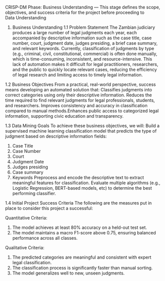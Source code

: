 CRISP-DM Phase: Business Understanding — This stage defines the scope, objectives, and success criteria for the project before proceeding to Data Understanding

1. Business Understanding
  1.1 Problem Statement
   The Zambian judiciary produces a large number of legal judgments each year, each accompanied by
   descriptive information such as the case title, case number, court, judgment date, judges presiding,
   a brief case summary, and relevant keywords. Currently, classification of judgments by type (e.g.,
   criminal, civil, constitutional, commercial) is often done manually, which is time-consuming,
   inconsistent, and resource-intensive. This lack of automation makes it difficult for legal
   practitioners, researchers, and the public to quickly locate relevant cases, reducing the efficiency
   of legal research and limiting access to timely legal information.
   
  1.2 Business Objectives
   From a practical, real-world perspective, success means developing an automated solution that:
   Classifies judgments into correct categories using only their descriptive information. Reduces the
   time required to find relevant judgments for legal professionals, students, and researchers. Improves
   consistency and accuracy in classification compared to manual methods.Enhances public access to
   categorized legal information, supporting civic education and transparency.

  1.3 Data Mining Goals
   To achieve these business objectives, we will:
   Build a supervised machine learning classification model that predicts the type of judgment based on
   descriptive information fields:
   1. Case Title
   2. Case Number
   3. Court
   4. Judgment Date
   5. Judges presiding
   6. Case summary
   7. Keywords
   Preprocess and encode the descriptive text to extract meaningful features for classification.
   Evaluate multiple algorithms (e.g., Logistic Regression, BERT-based models, etc) to determine the
   best performing classifier.

  1.4 Initial Project Success Criteria
   The following are the measures put in place to consider this project a successful:
   
   Quantitative Criteria:
   1. The model achieves at least 80% accuracy on a held-out test set.
   2. The model maintains a macro F1-score above 0.75, ensuring balanced performance across all classes.
      
   Qualitative Criteria:
   1. The predicted categories are meaningful and consistent with expert legal classification.
   2. The classification process is significantly faster than manual sorting.
   3. The model generalizes well to new, unseen judgments.
